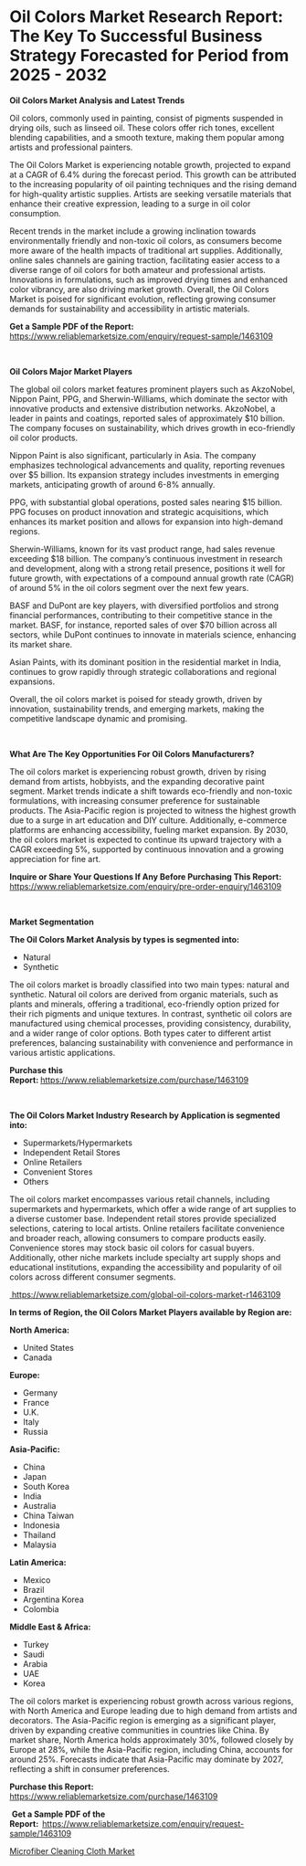 <p><h1>Oil Colors Market Research Report: The Key To Successful Business Strategy Forecasted for Period from 2025 - 2032</h1></p><p><strong>Oil Colors Market Analysis and Latest Trends</strong></p>
<p><p>Oil colors, commonly used in painting, consist of pigments suspended in drying oils, such as linseed oil. These colors offer rich tones, excellent blending capabilities, and a smooth texture, making them popular among artists and professional painters.</p><p>The Oil Colors Market is experiencing notable growth, projected to expand at a CAGR of 6.4% during the forecast period. This growth can be attributed to the increasing popularity of oil painting techniques and the rising demand for high-quality artistic supplies. Artists are seeking versatile materials that enhance their creative expression, leading to a surge in oil color consumption.</p><p>Recent trends in the market include a growing inclination towards environmentally friendly and non-toxic oil colors, as consumers become more aware of the health impacts of traditional art supplies. Additionally, online sales channels are gaining traction, facilitating easier access to a diverse range of oil colors for both amateur and professional artists. Innovations in formulations, such as improved drying times and enhanced color vibrancy, are also driving market growth. Overall, the Oil Colors Market is poised for significant evolution, reflecting growing consumer demands for sustainability and accessibility in artistic materials.</p></p>
<p><strong>Get a Sample PDF of the Report:&nbsp;</strong> <a href="https://www.reliablemarketsize.com/enquiry/request-sample/1463109?utm_campaign=2744&utm_medium=2&utm_source=Github&utm_content=ia&utm_term=01042025&utm_id=oil-colors">https://www.reliablemarketsize.com/enquiry/request-sample/1463109</a></p>
<p>&nbsp;</p>
<p><strong>Oil Colors Major Market Players</strong></p>
<p><p>The global oil colors market features prominent players such as AkzoNobel, Nippon Paint, PPG, and Sherwin-Williams, which dominate the sector with innovative products and extensive distribution networks. AkzoNobel, a leader in paints and coatings, reported sales of approximately $10 billion. The company focuses on sustainability, which drives growth in eco-friendly oil color products. </p><p>Nippon Paint is also significant, particularly in Asia. The company emphasizes technological advancements and quality, reporting revenues over $5 billion. Its expansion strategy includes investments in emerging markets, anticipating growth of around 6-8% annually.</p><p>PPG, with substantial global operations, posted sales nearing $15 billion. PPG focuses on product innovation and strategic acquisitions, which enhances its market position and allows for expansion into high-demand regions.</p><p>Sherwin-Williams, known for its vast product range, had sales revenue exceeding $18 billion. The company’s continuous investment in research and development, along with a strong retail presence, positions it well for future growth, with expectations of a compound annual growth rate (CAGR) of around 5% in the oil colors segment over the next few years.</p><p>BASF and DuPont are key players, with diversified portfolios and strong financial performances, contributing to their competitive stance in the market. BASF, for instance, reported sales of over $70 billion across all sectors, while DuPont continues to innovate in materials science, enhancing its market share.</p><p>Asian Paints, with its dominant position in the residential market in India, continues to grow rapidly through strategic collaborations and regional expansions.</p><p>Overall, the oil colors market is poised for steady growth, driven by innovation, sustainability trends, and emerging markets, making the competitive landscape dynamic and promising.</p></p>
<p>&nbsp;</p>
<p><strong>What Are The Key Opportunities For Oil Colors Manufacturers?</strong></p>
<p><p>The oil colors market is experiencing robust growth, driven by rising demand from artists, hobbyists, and the expanding decorative paint segment. Market trends indicate a shift towards eco-friendly and non-toxic formulations, with increasing consumer preference for sustainable products. The Asia-Pacific region is projected to witness the highest growth due to a surge in art education and DIY culture. Additionally, e-commerce platforms are enhancing accessibility, fueling market expansion. By 2030, the oil colors market is expected to continue its upward trajectory with a CAGR exceeding 5%, supported by continuous innovation and a growing appreciation for fine art.</p></p>
<p><strong>Inquire or Share Your Questions If Any Before Purchasing This Report:</strong> <a href="https://www.reliablemarketsize.com/enquiry/pre-order-enquiry/1463109?utm_campaign=2744&utm_medium=2&utm_source=Github&utm_content=ia&utm_term=01042025&utm_id=oil-colors">https://www.reliablemarketsize.com/enquiry/pre-order-enquiry/1463109</a></p>
<p>&nbsp;</p>
<p><strong>Market Segmentation</strong></p>
<p><strong>The Oil Colors Market Analysis by types is segmented into:</strong></p>
<p><ul><li>Natural</li><li>Synthetic</li></ul></p>
<p><p>The oil colors market is broadly classified into two main types: natural and synthetic. Natural oil colors are derived from organic materials, such as plants and minerals, offering a traditional, eco-friendly option prized for their rich pigments and unique textures. In contrast, synthetic oil colors are manufactured using chemical processes, providing consistency, durability, and a wider range of color options. Both types cater to different artist preferences, balancing sustainability with convenience and performance in various artistic applications.</p></p>
<p><strong>Purchase this Report:&nbsp;</strong><a href="https://www.reliablemarketsize.com/purchase/1463109?utm_campaign=2744&utm_medium=2&utm_source=Github&utm_content=ia&utm_term=01042025&utm_id=oil-colors">https://www.reliablemarketsize.com/purchase/1463109</a></p>
<p>&nbsp;</p>
<p><strong>The Oil Colors Market Industry Research by Application is segmented into:</strong></p>
<p><ul><li>Supermarkets/Hypermarkets</li><li>Independent Retail Stores</li><li>Online Retailers</li><li>Convenient Stores</li><li>Others</li></ul></p>
<p><p>The oil colors market encompasses various retail channels, including supermarkets and hypermarkets, which offer a wide range of art supplies to a diverse customer base. Independent retail stores provide specialized selections, catering to local artists. Online retailers facilitate convenience and broader reach, allowing consumers to compare products easily. Convenience stores may stock basic oil colors for casual buyers. Additionally, other niche markets include specialty art supply shops and educational institutions, expanding the accessibility and popularity of oil colors across different consumer segments.</p></p>
<p><a href="https://www.reliablemarketsize.com/global-oil-colors-market-r1463109?utm_campaign=2744&utm_medium=2&utm_source=Github&utm_content=ia&utm_term=01042025&utm_id=oil-colors">&nbsp;https://www.reliablemarketsize.com/global-oil-colors-market-r1463109</a></p>
<p><strong>In terms of Region, the Oil Colors Market Players available by Region are:</strong></p>
<p>
    <p> <strong> North America: </strong>
        <ul>
            <li>United States</li>
            <li>Canada</li>
        </ul>
        </p> 
    <p> <strong> Europe: </strong>
        <ul>
            <li>Germany</li>
            <li>France</li>
            <li>U.K.</li>
            <li>Italy</li>
            <li>Russia</li>
        </ul>
        </p> 
    <p> <strong> Asia-Pacific: </strong>
        <ul>
            <li>China</li>
            <li>Japan</li>
            <li>South Korea</li>
            <li>India</li>
            <li>Australia</li>
            <li>China Taiwan</li>
            <li>Indonesia</li>
            <li>Thailand</li>
            <li>Malaysia</li>
        </ul>
        </p> 
    <p> <strong> Latin America: </strong>
        <ul>
            <li>Mexico</li>
            <li>Brazil</li>
            <li>Argentina Korea</li>
            <li>Colombia</li>
        </ul>
        </p> 
    <p> <strong> Middle East & Africa: </strong>
        <ul>
            <li>Turkey</li>
            <li>Saudi</li>
            <li>Arabia</li>
            <li>UAE</li>
            <li>Korea</li>
        </ul>
    </p>
    </p>
<p><p>The oil colors market is experiencing robust growth across various regions, with North America and Europe leading due to high demand from artists and decorators. The Asia-Pacific region is emerging as a significant player, driven by expanding creative communities in countries like China. By market share, North America holds approximately 30%, followed closely by Europe at 28%, while the Asia-Pacific region, including China, accounts for around 25%. Forecasts indicate that Asia-Pacific may dominate by 2027, reflecting a shift in consumer preferences.</p></p>
<p><strong>Purchase this Report: </strong><a href="https://www.reliablemarketsize.com/purchase/1463109?utm_campaign=2744&utm_medium=2&utm_source=Github&utm_content=ia&utm_term=01042025&utm_id=oil-colors">https://www.reliablemarketsize.com/purchase/1463109</a></p>
<p>&nbsp;<strong>Get a Sample PDF of the Report:&nbsp;&nbsp;</strong><a href="https://www.reliablemarketsize.com/enquiry/request-sample/1463109?utm_campaign=2744&utm_medium=2&utm_source=Github&utm_content=ia&utm_term=01042025&utm_id=oil-colors">https://www.reliablemarketsize.com/enquiry/request-sample/1463109</a></p>
<p><strong></strong></p>
<p><p><a href="https://github.com/carendesrochers299/Market-Research-Report-List-1/blob/main/microfiber-cleaning-cloth-market.md?utm_campaign=2744&utm_medium=2&utm_source=Github&utm_content=ia&utm_term=01042025&utm_id=oil-colors">Microfiber Cleaning Cloth Market</a></p></p>